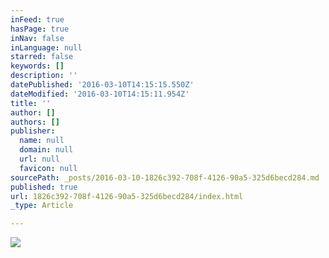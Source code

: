 ```yaml
---
inFeed: true
hasPage: true
inNav: false
inLanguage: null
starred: false
keywords: []
description: ''
datePublished: '2016-03-10T14:15:15.550Z'
dateModified: '2016-03-10T14:15:11.954Z'
title: ''
author: []
authors: []
publisher:
  name: null
  domain: null
  url: null
  favicon: null
sourcePath: _posts/2016-03-10-1826c392-708f-4126-90a5-325d6becd284.md
published: true
url: 1826c392-708f-4126-90a5-325d6becd284/index.html
_type: Article

---
```

![](https://the-grid-user-content.s3-us-west-2.amazonaws.com/7becd220-c6a8-48fd-a91d-4dd5dd619ef8.png)